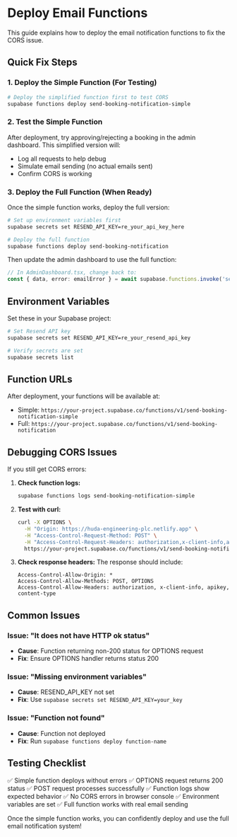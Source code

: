 # Deploy Email Functions

This guide explains how to deploy the email notification functions to fix the CORS issue.

## Quick Fix Steps

### 1. Deploy the Simple Function (For Testing)

```bash
# Deploy the simplified function first to test CORS
supabase functions deploy send-booking-notification-simple
```

### 2. Test the Simple Function

After deployment, try approving/rejecting a booking in the admin dashboard. This simplified version will:
- Log all requests to help debug
- Simulate email sending (no actual emails sent)
- Confirm CORS is working

### 3. Deploy the Full Function (When Ready)

Once the simple function works, deploy the full version:

```bash
# Set up environment variables first
supabase secrets set RESEND_API_KEY=re_your_api_key_here

# Deploy the full function
supabase functions deploy send-booking-notification
```

Then update the admin dashboard to use the full function:

```typescript
// In AdminDashboard.tsx, change back to:
const { data, error: emailError } = await supabase.functions.invoke('send-booking-notification', {
```

## Environment Variables

Set these in your Supabase project:

```bash
# Set Resend API key
supabase secrets set RESEND_API_KEY=re_your_resend_api_key

# Verify secrets are set
supabase secrets list
```

## Function URLs

After deployment, your functions will be available at:
- Simple: `https://your-project.supabase.co/functions/v1/send-booking-notification-simple`
- Full: `https://your-project.supabase.co/functions/v1/send-booking-notification`

## Debugging CORS Issues

If you still get CORS errors:

1. **Check function logs:**
   ```bash
   supabase functions logs send-booking-notification-simple
   ```

2. **Test with curl:**
   ```bash
   curl -X OPTIONS \
     -H "Origin: https://huda-engineering-plc.netlify.app" \
     -H "Access-Control-Request-Method: POST" \
     -H "Access-Control-Request-Headers: authorization,x-client-info,apikey,content-type" \
     https://your-project.supabase.co/functions/v1/send-booking-notification-simple
   ```

3. **Check response headers:**
   The response should include:
   ```
   Access-Control-Allow-Origin: *
   Access-Control-Allow-Methods: POST, OPTIONS
   Access-Control-Allow-Headers: authorization, x-client-info, apikey, content-type
   ```

## Common Issues

### Issue: "It does not have HTTP ok status"
- **Cause**: Function returning non-200 status for OPTIONS request
- **Fix**: Ensure OPTIONS handler returns status 200

### Issue: "Missing environment variables"
- **Cause**: RESEND_API_KEY not set
- **Fix**: Use `supabase secrets set RESEND_API_KEY=your_key`

### Issue: "Function not found"
- **Cause**: Function not deployed
- **Fix**: Run `supabase functions deploy function-name`

## Testing Checklist

✅ Simple function deploys without errors
✅ OPTIONS request returns 200 status
✅ POST request processes successfully
✅ Function logs show expected behavior
✅ No CORS errors in browser console
✅ Environment variables are set
✅ Full function works with real email sending

Once the simple function works, you can confidently deploy and use the full email notification system!